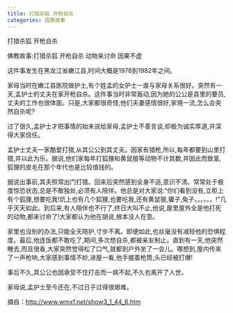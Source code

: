 ```yaml
---
title: 打猎杀狐 开枪自杀
categories: 因果故事
---
```


	   
打猎杀狐 开枪自杀

佛教故事:打猎杀狐 开枪自杀 动物来讨命 因果不虚

这件事发生在黑龙江省嫩江县,时间大概是1978到1982年之间。

家母当时在嫩江县医院做护士,有个姓孟的女护士一直与家母关系很好。突然有一天,孟护士的丈夫在家开枪自杀。这件事当时非常轰动,因为她的公公是县里的要员,丈夫的工作也很体面。只是,大家都很奇怪,他们夫妻感情很好,家境一流,怎么会突然自杀呢?

过了很久,孟护士才把事情的始末说给家母,孟护士不善言谈,却极为诚实厚道,并深得大家信任。

孟护士丈夫一家酷爱打猎,从其公公到其丈夫。因家有猎枪,所以,每年都要到山里打猎,并以此为乐。据说,他们家每年打狐狸和黄鼠狼等动物不计其数,并因此而致富,狐狸的皮毛在那个年代也是比较值钱的。

据说出事前,其夫照常出门打猎。回来后突然感到全身不适,意识不清。常常处于极度惊恐状态,总是不敢独处,必须有人陪伴。他总是对大家说:“你们看到没有,立柜上有个狐狸,想要吃我!炕上也有几个狐狸,也要吃我,还有黄鼠狼,獾子,兔子。。。。。。!”几乎天天如此。到后来,有人陪伴也不行了,终日大叫不止,他说,屋里屋外全是他打死的动物,都来讨命了!大家都认为他在胡说,根本没人在意。

家里也没别的办法,只能全天陪护,寸步不离。即便如此,也丝毫没有减轻他的恐惧程度。最后,他连饭都不敢吃了,期间,多次想自杀,都被亲友制止。直到有一天,他突然睡去,而且很香,大家突然觉得松了口气,就都到户外坐了一会儿。哪想到,屋内传来了一声枪响,大家感到事情不妙,进屋一看,他手握着枪筒,头已经被打爆!

事后不久,其公公也因承受不住打击而一病不起,不久也离开了人世。

家母说,孟护士至今还在,不过日子过得很艰难。

摘自：http://www.wmxf.net/show3_1_44_6.htm